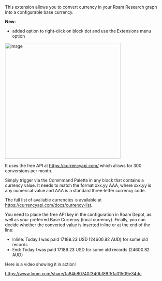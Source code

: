 This extension allows you to convert currency in your Roam Research graph into a configurable base currency.

**New:**
- added option to right-click on block dot and use the Extensions menu option
<img width="382" alt="image" src="https://github.com/mlava/currency-converter/assets/6857790/026f5fc5-7030-4141-a6a2-980eca00a383">

It uses the free API at https://currencyapi.com/ which allows for 300 conversions per month.

Simply trigger via the Commmand Palette in any block that contains a currency value. It needs to match the format xxx.yy AAA, where xxx.yy is any numerical value and AAA is a standard three-letter currency code.

The full list of available currencies is available at https://currencyapi.com/docs/currency-list.

You need to place the free API key in the configuration in Roam Depot, as well as your preferred Base Currency (local currency). Finally, you can decide whether the converted value is inserted inline or at the end of the line:
  - Inline: Today I was paid 17189.23 USD (24600.82 AUD) for some old records 
  - End: Today I was paid 17189.23 USD for some old records (24600.82 AUD) 

Here is a video showing it in action!

https://www.loom.com/share/1a84b80740f340bf88f51a01509e34dc
